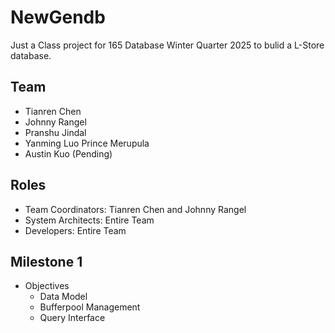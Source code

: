 # NewGendb
Just a Class project for 165 Database Winter Quarter 2025 to bulid a L-Store database.

## Team
- Tianren Chen
- Johnny Rangel
- Pranshu Jindal
- Yanming Luo Prince Merupula
- Austin Kuo (Pending)

## Roles
- Team Coordinators: Tianren Chen and Johnny Rangel
- System Architects: Entire Team
- Developers: Entire Team

## Milestone 1
- Objectives
    - Data Model
    - Bufferpool Management
    - Query Interface


